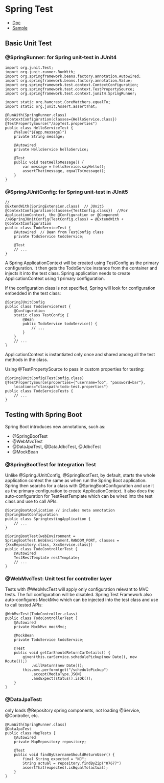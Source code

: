 # Spring Test
- [Doc](https://docs.spring.io/spring-framework/docs/current/reference/html/testing.html)
- [Sample]()


## Basic Unit Test
### @SpringRunner: for Spring unit-test in JUnit4
```
import org.junit.Test;
import org.junit.runner.RunWith;
import org.springframework.beans.factory.annotation.Autowired;
import org.springframework.beans.factory.annotation.Value;
import org.springframework.test.context.ContextConfiguration;
import org.springframework.test.context.TestPropertySource;
import org.springframework.test.context.junit4.SpringRunner;

import static org.hamcrest.CoreMatchers.equalTo;
import static org.junit.Assert.assertThat;

@RunWith(SpringRunner.class)
@ContextConfiguration(classes={HelloService.class})
@TestPropertySource("/appTest.properties")
public class HelloServiceTest {
    @Value("${app.message}")
    private String message;

    @Autowired
    private HelloService helloService;

    @Test
    public void testHelloMessage() {
        var message = helloService.sayHello();
        assertThat(message, equalTo(message));
    }
}
```
### @SpringJUnitConfig: for Spring unit-test in JUnit5
```
//
@ExtendWith(SpringExtension.class)  // JUnit5
@ContextConfiguration(classes={TestConfig.class})  //For ApplicationContext, the @Configuration or @Component
//@SpringJUnitConfig(TestConfig.class) = @ExtendWith + @ContextConfiguration
public class TodoServiceTest {
    @Autowired  // Bean from TestConfig class
    private TodoService todoService;
    
    @Test
    // ...    
}
```
 A Spring ApplicationContext will be created using TestConfig as the primary configuration. It then gets the 
 TodoService instance from the container and injects it into the test class. Spring application needs to 
 create ApplicationContext using 1 primary configuration.
 
If the configuration class is not specified, Spring will look for configuration embedded in the test class:
```
@SpringJUnitConfig
public class TodoServiceTest {
    @Configuration
    static class TestConfig {
        @Bean
        public TodoService todoService() {
            // ...
        }
    }
    // ...
}
```
ApplicationContext is instantiated only once and shared among all the test methods in the class.

Using @TestPropertySource to pass in custom properties for testing:
```
@SpringJUnitConfig(TestConfig.class)
@TestPropertySource(properties={"username=foo", "password=bar"},
    locations="classpath:todo-test.properties")
public class TodoServiceTests {
    // ...
}
```

## Testing with Spring Boot

Spring Boot introduces new annotations, such as:
- @SpringBootTest
- @WebMvcTest
- @DataJpaTest, @DataJdbcTest, @JdbcTest
- @MockBean

### @SpringBootTest for Integration Test

Unlike @SpringJUnitConfig, @SpringBootTest, by default, starts the whole application context the same as 
when run the Spring Boot application. Spring then searchs for a class with @SpringBootConfiguration and 
use it as the primary configuration to create ApplicationContext. It also does the auto-configuration 
for TestRestTemplate which can be wired into the test class and use to call APIs.
```
@SpringBootApplication // includes meta annotation @SpringBootConfiguration
public class SpringtestingApplication {
    // ...
}

@SpringBootTest(webEnvironment = SpringBootTest.WebEnvironment.RANDOM_PORT, classes = {XxxRepository.class, XxxService.class})
public class TodoControllerTest {
    @Autowired
    TestRestTemplate restTemplate;
    // ...
}
```
### @WebMvcTest: Unit test for controller layer

Tests with @WebMvcTest will apply only configuration relevant to MVC tests. The full configuration will be disabled. 
Spring Test Framework also auto-configures MockMvc which can be injected into the test class and use to call tested APIs:
```
@WebMvcTest(TodoController.class)
public class TodoControllerTest {
    @Autowired
    private MockMvc mockMvc;

    @MockBean
    private TodoService todoService;
    
    @Test
	public void getCarShouldReturnCarDetails() {
    	given(this.carService.schedulePickup(new Date(), new Route());)
        	.willReturn(new Date());
    	this.mvc.perform(get("/schedulePickup")
        	.accept(MediaType.JSON)
        	.andExpect(status().isOk());
	}
}
```

### @DataJpaTest: 
only loads @Repository spring components, not loading @Service, @Controller, etc.
```
@RunWith(SpringRunner.class)
@DataJpaTest
public class MapTests {
	@Autowired
	private MapRepository repository;

	@Test
	public void findByUsernameShouldReturnUser() {
    	final String expected = "NJ";
    	String actual = repository.findByZip("07677")
    	assertThat(expected).isEqualTo(actual);
	}
}

```
